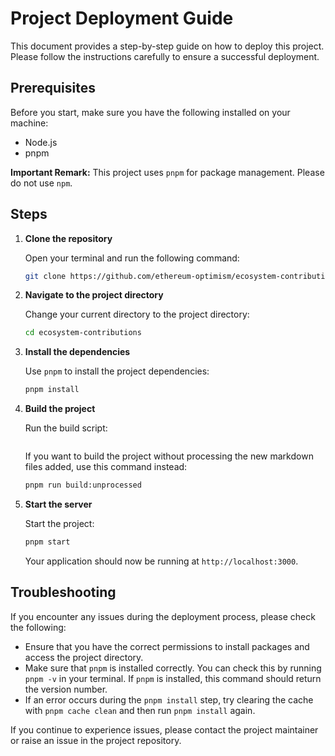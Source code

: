 # Project Deployment Guide

This document provides a step-by-step guide on how to deploy this project. Please follow the instructions carefully to ensure a successful deployment.

## Prerequisites

Before you start, make sure you have the following installed on your machine:

- Node.js
- pnpm

**Important Remark:** This project uses  `pnpm` for package management. Please do not use  `npm`.

## Steps

1. **Clone the repository**

   Open your terminal and run the following command:

    ```bash
    git clone https://github.com/ethereum-optimism/ecosystem-contributions
    ```

2. **Navigate to the project directory**

   Change your current directory to the project directory:

    ```bash
   cd ecosystem-contributions
    ```

3. **Install the dependencies**

   Use  `pnpm` to install the project dependencies:

    ```bash
   pnpm install
    ```

4. **Build the project**

   Run the build script:

    ```bashpnpm run build
   
    ```
    If you want to build the project without processing the new markdown files added, use this command instead:
    ```bash
   pnpm run build:unprocessed
    ```

5. **Start the server**

   Start the project:

    ```bash
   pnpm start
    ```

   Your application should now be running at `http://localhost:3000`.

## Troubleshooting

If you encounter any issues during the deployment process, please check the following:

- Ensure that you have the correct permissions to install packages and access the project directory.
- Make sure that  `pnpm` is installed correctly. You can check this by running  `pnpm -v` in your terminal. If  `pnpm` is installed, this command should return the version number.
- If an error occurs during the  `pnpm install` step, try clearing the cache with  `pnpm cache clean` and then run  `pnpm install` again.

If you continue to experience issues, please contact the project maintainer or raise an issue in the project repository.
